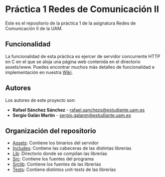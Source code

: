 # Práctica 1 Redes de Comunicación II
Este es el repositorio de la práctica 1 de la asignatura Redes de Comunicación
II de la UAM.

## Funcionalidad
La funcionalidad de esta práctica es ejercer de servidor concurrente HTTP en C en el
que se aloja una página web contenida en el directorio assets/www.
Puedes encontrar muchos más detalles de funcionalidad e implementación en
nuestra [Wiki](https://vega.ii.uam.es/2302-02-19/practica1/wikis/home).

## Autores
Los autores de este proyecto son:
* **Rafael Sánchez Sánchez** - rafael.sanchezs@estudiante.uam.es
* **Sergio Galán Martín** - sergio.galanm@estudiante.uam.es

## Organización del repositorio

* [Assets](https://vega.ii.uam.es/2302-02-19/practica1/tree/master/assets): Contiene los binarios del servidor
* [Includes](https://vega.ii.uam.es/2302-02-19/practica1/tree/master/includes): Contiene las cabeceras de las distintas librerías
* [Lib](https://vega.ii.uam.es/2302-02-19/practica1/tree/master/lib): Directorio donde se compilan las librerías
* [Src](https://vega.ii.uam.es/2302-02-19/practica1/tree/master/src): Contiene los fuentes del programa
* [Srclib](https://vega.ii.uam.es/2302-02-19/practica1/tree/master/srclib): Contiene los fuentes de las librerías
* [Tests](https://vega.ii.uam.es/2302-02-19/practica1/tree/master/tests): Contiene distintos unit-tests de las librerías